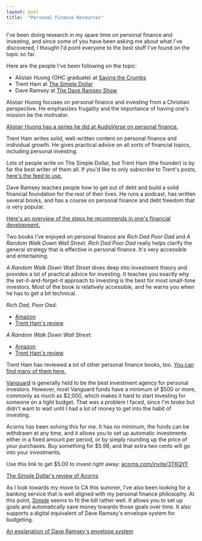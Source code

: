 ```yaml
---
layout: post
title:  "Personal Finance Resources"
---
```


I've been doing research in my spare time on personal finance and investing, and since 
some of you have been asking me about what I've discovered, I thought I'd point everyone 
to the best stuff I've found on the topic so far.

Here are the people I've been following on the topic:

- Alistair Huong (OHC graduate) at [Saving the Crumbs](http://www.savingthecrumbs.com/)
- Trent Ham at [The Simple Dollar](http://www.thesimpledollar.com/)
- Dave Ramsey at [The Dave Ramsey Show](http://www.daveramsey.com/show/home/)

Alistair Huong focuses on personal finance and investing from a Christian perspective. He 
emphasizes frugality and the importance of having one's mission be the motivator.

[Alistair Huong has a series he did at AudioVerse on personal finance.](https://www.audioverse.org/english/sermons/recordings/13851/1-neither-poverty-nor-riches-redefining-wealth--prosperity.html)

Trent Ham writes solid, well-written content on personal finance and individual growth. He 
gives practical advice on all sorts of financial topics, including personal investing.

Lots of people write on The Simple Dollar, but Trent Ham (the founder) is by far the best 
writer of them all. If you'd like to only subscribe to Trent's posts, 
[here's the feed to use.](http://www.thesimpledollar.com/author/admin/feed/)

Dave Ramsey teaches people how to get out of debt and build a solid financial foundation 
for the rest of their lives. He runs a podcast, has written several books, and has a 
course on personal finance and debt freedom that is very popular.

[Here's an overview of the steps he recommends in one's financial development.](http://www.daveramsey.com/baby-steps/)

Two books I've enjoyed on personal finance are *Rich Dad Poor Dad* and *A Random Walk Down 
Wall Street.* *Rich Dad Poor Dad* really helps clarify the general strategy that is 
effective in personal finance. It's very accessible and entertaining.

*A Random Walk Down Wall Street* dives deep into investment theory and provides a lot of 
practical advice for investing. It teaches you exactly why the set-it-and-forget-it 
approach to investing is the best for most small-time investors. Most of the book is 
relatively accessible, and he warns you when he has to get a bit technical.

*Rich Dad, Poor Dad:*

- [Amazon](http://www.amazon.com/Rich-Dad-Poor-Teach-Middle/dp/1612680011)
- [Trent Ham's review](http://www.thesimpledollar.com/review-rich-dad-poor-dad/)

*A Random Walk Down Wall Street:*

- [Amazon](http://www.amazon.com/Random-Walk-Down-Wall-Street/dp/0393246116)
- [Trent Ham's review](http://www.thesimpledollar.com/review-a-random-walk-down-wall-street/)

Trent Ham has reviewed a lot of other personal finance books, too. [You can find many of 
them here.](http://www.thesimpledollar.com/52-personal-finance-books-in-52-weeks/)

[Vanguard](https://investor.vanguard.com/home/) is generally held to be the best 
investment agency for personal investors. However, most Vanguard funds have a minimum of 
$500 or more, commonly as much as $2,000, which makes it hard to start investing for 
someone on a tight budget. That was a problem I faced, since I'm broke but didn't want to 
wait until I had a lot of money to get into the habit of investing.

Acorns has been solving this for me. It has no minimum, the funds can be withdrawn at any 
time, and it allows you to set up automatic investments either in a fixed amount per 
period, or by simply rounding up the price of your purchases. Buy something for $5.98, and 
that extra two cents will go into your investments.

Use this link to get $5.00 to invest right away:
[acorns.com/invite/3T6QYF](acorns.com/invite/3T6QYF)

[The Simple Dollar's review of Acorns](http://www.thesimpledollar.com/building-a-nest-egg-out-of-acorns/)

As I look towards my move to CA this summer, I've also been looking for a banking service 
that is well aligned with my personal finance philosophy. At this point, 
[Simple](https://www.simple.com/) seems to fit the bill rather well. It allows you to set 
up goals and automatically save money towards those goals over time. It also supports a 
digital equivalent of Dave Ramsey's envelope system for budgeting.

[An explanation of Dave Ramsey's envelope system](http://www.daveramsey.com/blog/envelope-system-explained)